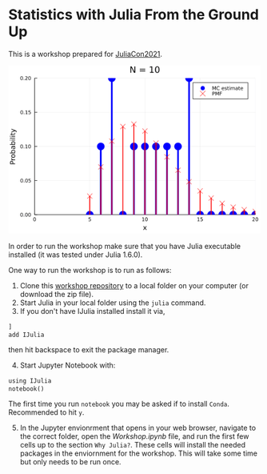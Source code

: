 # Statistics with Julia From the Ground Up

This is a workshop prepared for [JuliaCon2021](https://juliacon.org/2021/).

![A sample animation created during the workshop](sample_animation.gif)

In order to run the workshop make sure that you have Julia executable installed (it was tested under Julia 1.6.0).

One way to run the workshop is to run as follows:
1. Clone this [workshop repository](https://github.com/yoninazarathy/JuliaCon2021-StatisticsWithJuliaFromTheGroundUp) to a local folder on your computer (or download the zip file).
2. Start Julia in your local folder using the `julia` command.
3. If you don't have IJulia installed install it via,
```
] 
add IJulia
```
then hit backspace to exit the package manager.

4. Start Jupyter Notebook with:
```
using IJulia
notebook()
```
The first time you run `notebook` you may be asked if to install `Conda`. Recommended to hit `y`.

5. In the Jupyter envionrment that opens in your web browser, navigate to the correct folder, open the *Workshop.ipynb* file, and run the first few cells up to the section `Why Julia?`. These cells will install the needed packages in the enviornment for the workshop. This will take some time but only needs to be run once.